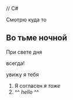 // C#

Смотрю куда то 

## Во тьме ночной 

При свете дня 

всегда!

увижу я тебя

1. Я согласен *я тоже*
2. ^^ *hello* ^^
